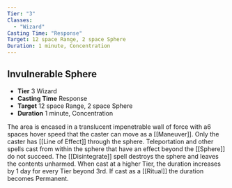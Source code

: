 ```yaml
---
Tier: "3"
Classes:
  - "Wizard"
Casting Time: "Response"
Target: 12 space Range, 2 space Sphere
Duration: 1 minute, Concentration
---
```

## Invulnerable Sphere
- **Tier** 3 Wizard
- **Casting Time** Response
- **Target** 12 space Range, 2 space Sphere
- **Duration** 1 minute, Concentration

The area is encased in a translucent impenetrable wall of force with a6 spaces hover speed that the caster can move as a [[Maneuver]]. Only the caster has [[Line of Effect]] through the sphere. Teleportation and other spells cast from within the sphere that have an effect beyond the [[Sphere]] do not succeed. The [[Disintegrate]] spell destroys the sphere and leaves the contents unharmed. When cast at a higher Tier, the duration increases by 1 day for every Tier beyond 3rd. If cast as a [[Ritual]] the duration becomes Permanent.